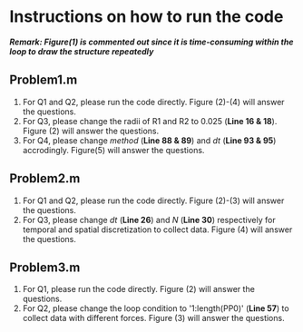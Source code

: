 # Instructions on how to run the code

***Remark: Figure(1) is commented out since it is time-consuming within the loop to draw the structure repeatedly***

## Problem1.m
1. For Q1 and Q2, please run the code directly. Figure (2)-(4) will answer the questions.
2. For Q3, please change the radii of R1 and R2 to 0.025 (**Line 16 & 18**). Figure (2) will answer the questions.
3. For Q4, please change _method_ (**Line 88 & 89**) and _dt_ (**Line 93 & 95**) accrodingly. Figure(5) will answer the questions.

## Problem2.m
1. For Q1 and Q2, please run the code directly. Figure (2)-(3) will answer the questions.
2. For Q3, please change _dt_ (**Line 26**) and _N_ (**Line 30**) respectively for temporal and spatial discretization to collect data. Figure (4) will answer the questions.
  
## Problem3.m
1. For Q1, please run the code directly. Figure (2) will answer the questions.
2. For Q2, please change the loop condition to '1:length(PP0)' (**Line 57**) to collect data with different forces. Figure (3) will answer the questions.
